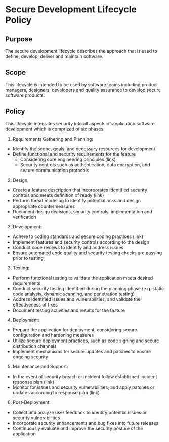# Secure Development Lifecycle Policy

## Purpose
The secure development lifecycle describes the approach that is used to define, develop, deliver and maintain software. 

## Scope
This lifecycle is intended to be used by software teams including product managers, designers, developers and quality assurance to develop secure software products.

## Policy
This lifecycle integrates security into all aspects of application software development which is comprized of six phases. 

1. Requirements Gathering and Planning:
- Identify the scope, goals, and necessary resources for development
- Define functional and security requirements for the feature 
    - Considering core engineering principles (link)
    - Security controls such as authentication, data encryption, and secure communication protocols

2. Design:
- Create a feature description that incorporates identified security controls and meets definition of ready (link)
- Perform threat modeling to identify potential risks and design appropriate countermeasures
- Document design decisions, security controls, implementation and verification

3. Development:
- Adhere to coding standards and secure coding practices (link)
- Implement features and security controls according to the design
- Conduct code reviews to identify and address issues
- Ensure automated code quality and security testing checks are passing prior to testing

3. Testing:
- Perform functional testing to validate the application meets desired requirements
- Conduct security testing identified during the planning phase (e.g. static code analysis, dynamic scanning, and penetration testing)
- Address identified issues and vulnerabilities, and validate the effectiveness of fixes
- Document testing activities and results for the feature

4. Deployment:
- Prepare the application for deployment, considering secure configuration and hardening measures
- Utilize secure deployment practices, such as code signing and secure distribution channels
- Implement mechanisms for secure updates and patches to ensure ongoing security

5. Maintenance and Support:
- In the event of security breach or incident follow established incident response plan (link)
- Monitor for issues and security vulnerabilities, and apply patches or updates according to response plan (link)

6. Post-Deployment:
- Collect and analyze user feedback to identify potential issues or security vulnerabilities
- Incorporate security enhancements and bug fixes into future releases
- Continuously evaluate and improve the security posture of the application